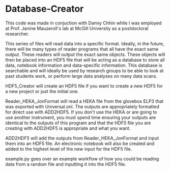 # Database-Creator

This code was made in conjuction with Danny Chhin while I was employed at Prof. Janine Mauzeroll's lab at McGill University as a postdoctoral researcher.

This series of files will read data into a specific format. Ideally, in the future, there will be many types of reader programs that all have the exact same output. These readers will output the exact same objects. These objects will then be placed into an HDF5 file that will be acting as a database to store all data, notebook information and data-specific information. This database is searchable and will ideally be used by research groups to be able to look at past students work, or perform large data analyses on many data scans.

HDF5_Creator will create an HDF5 file if you want to create a new HDF5 for a new project or just the initial one.

Reader_HEKA_JonFormat will read a HEKA file from the glovebox ELP3 that was exported with Universal.onl. The outputs are appropriately formatted for direct use with ADD2HDF5. If you don't use the HEKA or are going to use another instrument, you must spend time ensuring your outputs are identical to the outputs of this program and that the HDF5 file you are creating with ADD2HDF5 is appropriate and what you want.

ADD2HDF5 will add the outputs from Reader_HEKA_JonFormat and input them into an HDF5 file. An electronic notebook will also be created and added to the highest level of the new input for the HDF5 file.

example.py goes over an example workflow of how you could be reading data from a random file and inputting it into the HDF5 file.

